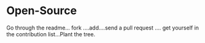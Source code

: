 # Open-Source
Go through the readme... fork ....add....send a pull request .... get yourself in the contribution list...Plant the tree.
